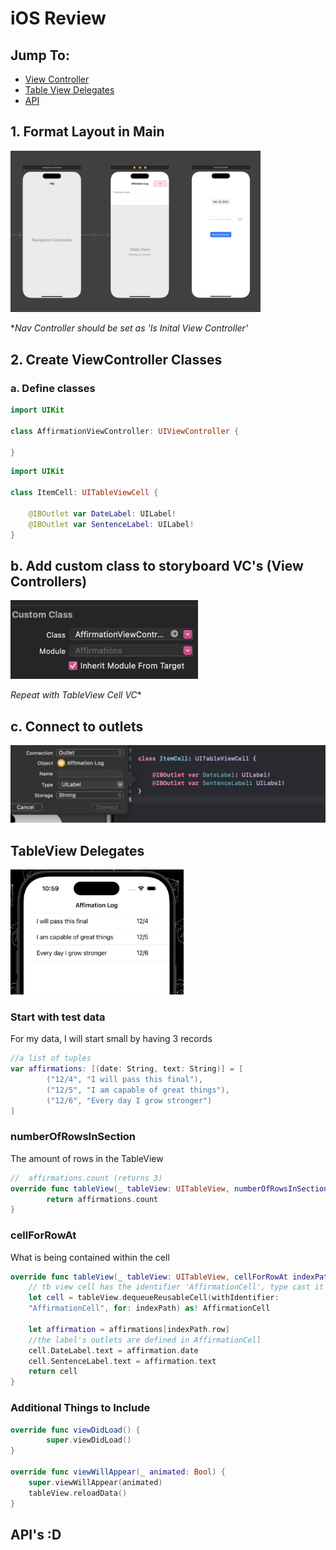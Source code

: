# iOS Review
## Jump To:
- [View Controller](#vc)
- [Table View Delegates](#tb)
- [API](#apis-d)
## 1. Format Layout in Main
<img src="main.png" width="400">

**Nav Controller should be set as 'Is Inital View Controller'*

## <a name="vc"></a>2. Create ViewController Classes

### a. Define classes
```swift
import UIKit

class AffirmationViewController: UIViewController {
    
}
```
```swift
import UIKit

class ItemCell: UITableViewCell {
    
    @IBOutlet var DateLabel: UILabel!
    @IBOutlet var SentenceLabel: UILabel!
}

```
## b. Add custom class to storyboard VC's (View Controllers)
<img src="class.png" width="300">

*Repeat with TableView Cell VC**

## c. Connect to outlets
<img src="connections.png">

## <a name="tb"></a>TableView Delegates
<img src="testData.png" height="200"> 

### Start with test data

For my data, I will start small by having 3 records
```swift
//a list of tuples
var affirmations: [(date: String, text: String)] = [
        ("12/4", "I will pass this final"),
        ("12/5", "I am capable of great things"),
        ("12/6", "Every day I grow stronger")
]
```
### numberOfRowsInSection
The amount of rows in the TableView
```swift 
//  affirmations.count (returns 3)
override func tableView(_ tableView: UITableView, numberOfRowsInSection section: Int) -> Int {
        return affirmations.count
}
```
### cellForRowAt
What is being contained within the cell
```swift
override func tableView(_ tableView: UITableView, cellForRowAt indexPath: IndexPath) -> UITableViewCell {
    // tb view cell has the identifier 'AffirmationCell', type cast it as a cell
    let cell = tableView.dequeueReusableCell(withIdentifier: 
    "AffirmationCell", for: indexPath) as! AffirmationCell

    let affirmation = affirmations[indexPath.row]
    //the label's outlets are defined in AffirmationCell
    cell.DateLabel.text = affirmation.date
    cell.SentenceLabel.text = affirmation.text
    return cell
}
```
### Additional Things to Include
``` swift
override func viewDidLoad() {
        super.viewDidLoad()
}

override func viewWillAppear(_ animated: Bool) {
    super.viewWillAppear(animated)
    tableView.reloadData()
}
```
## API's :D